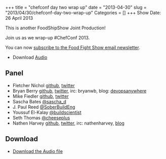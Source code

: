 +++
title = "chefconf day two wrap up"
date = "2013-04-30"
slug = "2013/04/30/chefconf-day-two-wrap-up"
Categories = []
+++
Show Date:  26 April 2013

This is another FoodShipShow Joint Production!

Join us as we wrap-up #ChefConf 2013.

You can now [subscribe to the Food Fight Show email newsletter](http://bit.ly/ffsmail).

* Download [Audio](http://traffic.libsyn.com/foodfight/ChefConf-2013-Wrap-Up.mp3)

Panel<a name="panel"></a>
-----

* Fletcher Nichol [github](http://github.com/fnichol), [twitter](https://twitter.com/fnichol)
* Bryan Berry [github](http://github.com/bryanwb), [twitter](http://twitter.com/bryanwb), irc: bryanwb, blog: [devopsanywhere](http://devopsanywhere.blogspot.com)
* Mike Fiedler [github](http://github.com/miketheman), [twitter](http://twitter.com/mikefiedler)
* Sascha Bates [@sascha_d](http://twitter.com/sascha_d)
* J. Paul Reed [@SoberBuildEng](http://twitter.com/SoberBuildEng)
* Youssuf El-Kalay [@buildscientist](http://twitter.com/buildscientist)
* Seth Thomas [@cheeseplus](http://twitter.com/cheeseplus)
* Nathen Harvey [github](http://github.com/nathenharvey), [twitter](http://twitter.com/nathenharvey), irc: nathenharvey, [blog](http://nathenharvey.com)

Download
--------

* [Download the Audio file](http://traffic.libsyn.com/foodfight/ChefConf-2013-Wrap-Up.mp3)
 
